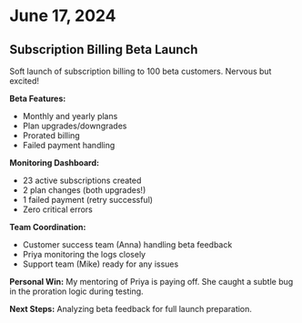 # June 17, 2024

## Subscription Billing Beta Launch

Soft launch of subscription billing to 100 beta customers. Nervous but excited!

**Beta Features:**
- Monthly and yearly plans
- Plan upgrades/downgrades
- Prorated billing
- Failed payment handling

**Monitoring Dashboard:**
- 23 active subscriptions created
- 2 plan changes (both upgrades!)
- 1 failed payment (retry successful)
- Zero critical errors

**Team Coordination:**
- Customer success team (Anna) handling beta feedback
- Priya monitoring the logs closely
- Support team (Mike) ready for any issues

**Personal Win:** My mentoring of Priya is paying off. She caught a subtle bug in the proration logic during testing.

**Next Steps:** Analyzing beta feedback for full launch preparation.
